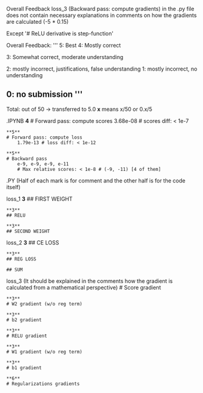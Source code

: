 Overall Feedback
loss_3 (Backward pass: compute gradients) in the .py file does not contain necessary explanations in comments on how the gradients are calculated (-5 * 0.15)


Except '# ReLU derivative is step-function'

Overall Feedback:
'''
5: Best
4: Mostly correct

3: Somewhat correct, moderate understanding

2: mostly incorrect, justifications, false understanding
1: mostly incorrect, no understanding

0: no submission
'''
----------------------------------------------------------------
Total: out of 50 -> transferred to 5.0
**x** means x/50 or 0.x/5

.IPYNB
    **4** 
    # Forward pass: compute scores 
        3.68e-08 # scores diff: < 1e-7 

    **5** 
    # Forward pass: compute loss
        1.79e-13 # loss diff: < 1e-12

    **5** 
    # Backward pass
        e-9, e-9, e-9, e-11
        # Max relative scores: < 1e-8 # (-9, -11) [4 of them]

.PY 
(Half of each mark is for comment and the other half is for the code itself)

loss_1
    **3**
    ## FIRST WEIGHT

    **3**
    ## RELU 

    **3**
    ## SECOND WEIGHT 

loss_2
    **3**
    ## CE LOSS 

    **3**
    ## REG LOSS 

    ## SUM 

loss_3 
(It should be explained in the comments how the gradient is calculated from a mathematical perspective)
    # Score gradient 
    
    **3**
    # W2 gradient (w/o reg term) 
    
    **3**
    # b2 gradient 
    
    **3**
    # RELU gradient 
    
    **3**
    # W1 gradient (w/o reg term) 
    
    **3**
    # b1 gradient 
    
    **6**
    # Regularizations gradients 
